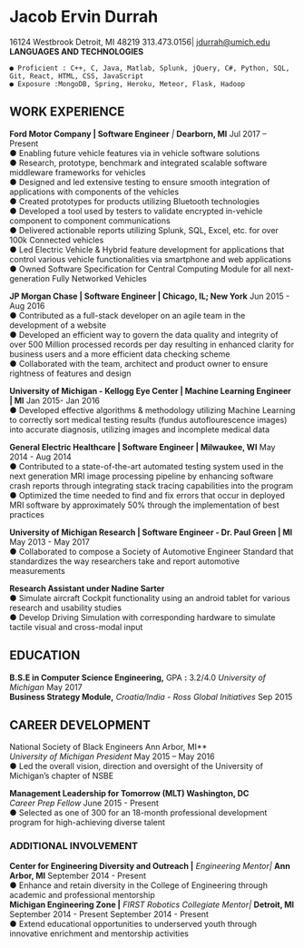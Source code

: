 # Jacob Ervin Durrah

16124 Westbrook Detroit, MI 48219
313.473.0156| jdurrah@umich.edu
**LANGUAGES AND TECHNOLOGIES**

```
● Proficient : C++, C, Java, Matlab, Splunk, jQuery, C#, Python, SQL, Git, React, HTML, CSS, JavaScript
● Exposure :MongoDB, Spring, Heroku, Meteor, Flask, Hadoop
```
## WORK EXPERIENCE

**Ford Motor Company | Software Engineer** _|_ **Dearborn, MI** Jul 2017 – Present  
● Enabling future vehicle features via in vehicle software solutions  
● Research, prototype, benchmark and integrated scalable software middleware frameworks for vehicles  
● Designed and led extensive testing to ensure smooth integration of applications with components of the vehicles  
● Created prototypes for products utilizing Bluetooth technologies  
● Developed a tool used by testers to validate encrypted in-vehicle component to component communications  
● Delivered actionable reports utilizing Splunk, SQL, Excel, etc. for over 100k Connected vehicles  
● Led Electric Vehicle & Hybrid feature development for applications that control various vehicle functionalities
via smartphone and web applications  
● Owned Software Specification for Central Computing Module for all next-generation Fully Networked Vehicles  

**JP Morgan Chase | Software Engineer | Chicago, IL; New York** Jun 2015 - Aug 2016  
● Contributed as a full-stack developer on an agile team in the development of a website  
● Developed an efficient way to govern the data quality and integrity of over 500 Million processed records per
day resulting in enhanced clarity for business users and a more efficient data checking scheme  
● Collaborated with the team, architect and product owner to ensure rightness of features and design  

**University of Michigan - Kellogg Eye Center | Machine Learning Engineer | MI** Jan 2015- Jan 2016  
● Developed effective algorithms & methodology utilizing Machine Learning to correctly sort medical testing
results (fundus autoflourescence images) into accurate diagnosis, utilizing images and incomplete medical data  

**General Electric Healthcare | Software Engineer | Milwaukee, WI** May 2014 - Aug 2014  
● Contributed to a state-of-the-art automated testing system used in the next generation MRI image processing
pipeline by enhancing software crash reports through integrating stack tracing capabilities into the program  
● Optimized the time needed to find and fix errors that occur in deployed MRI software by approximately 50%
through the implementation of best practices  

**University of Michigan Research | Software Engineer - Dr. Paul Green | MI** May 2013 - May 2017  
● Collaborated to compose a Society of Automotive Engineer Standard that standardizes the way researchers take
and report automotive measurements  

**Research Assistant under Nadine Sarter**  
● Simulate aircraft Cockpit functionality using an android tablet for various research and usability studies  
● Develop Driving Simulation with corresponding hardware to simulate tactile visual and cross-modal input  

## EDUCATION

**B.S.E in Computer Science Engineering,** GPA **:** 3.2/4.0 _University of Michigan_ May 2017  
**Business Strategy Module,** _Croatia/India - Ross Global Initiatives_ Sep 2015  
## CAREER DEVELOPMENT  
National Society of Black Engineers Ann Arbor, MI**  
_University of Michigan President_ May 2015 – May 2016  
● Led the overall vision, direction and oversight of the University of Michigan’s chapter of NSBE

**Management Leadership for Tomorrow (MLT) Washington, DC**  
_Career Prep Fellow_ June 2015 - Present  
● Selected as one of 300 for an 18-month professional development program for high-achieving diverse talent  

### ADDITIONAL INVOLVEMENT  

**Center for Engineering Diversity and Outreach |** _Engineering Mentor|_ **Ann Arbor, MI** September 2014 -
Present  
● Enhance and retain diversity in the College of Engineering through academic and professional mentorship  
**Michigan Engineering Zone |** _FIRST Robotics Collegiate Mentor|_ **Detroit, MI** September 2014 -
Present September 2014 - Present  
● Extend educational opportunities to underserved youth through innovative enrichment and mentorship activities  
